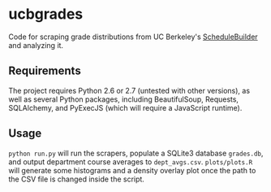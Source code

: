 # ucbgrades

Code for scraping grade distributions from UC Berkeley's
[ScheduleBuilder](https://schedulebuilder.berkeley.edu/) and
analyzing it.

## Requirements

The project requires Python 2.6 or 2.7 (untested with other versions),
as well as several Python packages, including BeautifulSoup, Requests,
SQLAlchemy, and PyExecJS (which will require a JavaScript runtime).

## Usage

`python run.py` will run the scrapers, populate a SQLite3 database
`grades.db`, and output department course averages to `dept_avgs.csv`.
`plots/plots.R` will generate some histograms and a density overlay
plot once the path to the CSV file is changed inside the script.
